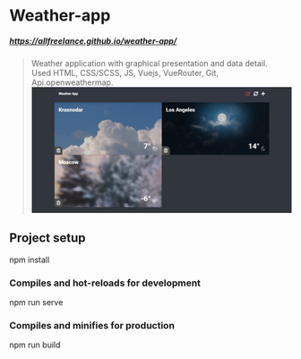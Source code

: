 # Weather-app

##### https://allfreelance.github.io/weather-app/

> Weather application with graphical presentation and data detail.<br>
> Used HTML, CSS/SCSS, JS, Vuejs, VueRouter, Git, Api.openweathermap.
[![](https://github.com/allfreelance/weather-app/blob/main/screen.jpg)](https://allfreelance.github.io/weather-app/)
## Project setup

npm install

### Compiles and hot-reloads for development

npm run serve

### Compiles and minifies for production

npm run build
